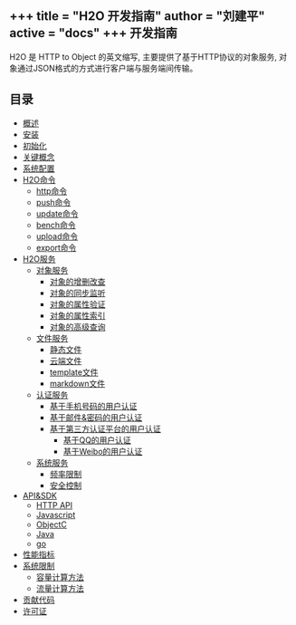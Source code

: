 +++
title = "H2O 开发指南"
author = "刘建平"
active = "docs"
+++
开发指南
---

H2O 是 HTTP to Object 的英文缩写, 主要提供了基于HTTP协议的对象服务, 对象通过JSON格式的方式进行客户端与服务端间传输。

目录
----
- [概述](/docs/overview.md)
- [安装](/docs/install.md)
- [初始化](/docs/init.md)
- [关键概念](/docs/base.md)
- [系统配置](/docs/configure.md)
- [H2O命令](/docs/commands.md)
	- [http命令](/docs/commands.md#http)
	- [push命令](/docs/commands.md#push)
	- [update命令](/docs/commands.md#update)
	- [bench命令](/docs/commands.md#bench)
	- [upload命令](/docs/commands.md#upload)
	- [export命令](/docs/commands.md#export)
- [H2O服务](/docs/h2o.md)
	- [对象服务](/docs/object.md)
		-	[对象的增删改查](/docs/object-crud.md)
		-	[对象的同步监听](/docs/object-watch.md)
		-	[对象的属性验证](/docs/object-valid.md)
		-	[对象的属性索引](/docs/object-index.md)
		-	[对象的高级查询](/docs/object-query.md)
	- [文件服务](/docs/file.md)
		- [静态文件](/docs/static.md)
		- [云端文件](/docs/cloud.md)
		- [template文件](/docs/template.md)
		- [markdown文件](/docs/markdown.md)
	- [认证服务](/docs/auth.md)
		- [基于手机号码的用户认证](/docs/auth-mobile.md)
		- [基于邮件&密码的用户认证](/docs/auth-email.md)
		- [基于第三方认证平台的用户认证](/docs/auth-third.md)
			- [基于QQ的用户认证](/docs/auth-third.md#qq)
			- [基于Weibo的用户认证](/docs/auth-third.md#weibo)	
	- [系统服务](/docs/system.md)
		- [频率限制](/docs/ratelimits.md)
		- [安全控制](/docs/security.md)
- [API&SDK](/docs/api.md)
	- [HTTP API](/docs/api-http.md)
	- [Javascript](/docs/api-javascript.md)
	- [ObjectC](/docs/api-oc.md)
	- [Java](/docs/api-java.md)
	- [go](/docs/api-go.md)
- [性能指标](/docs/bench.md)
- [系统限制](/docs/limits.md)
	- [容量计算方法](/docs/limits.md#storage)
	- [流量计算方法](/docs/limits.md#network)
- [贡献代码](/docs/contribution.md)
- [许可证](/docs/license.md)



